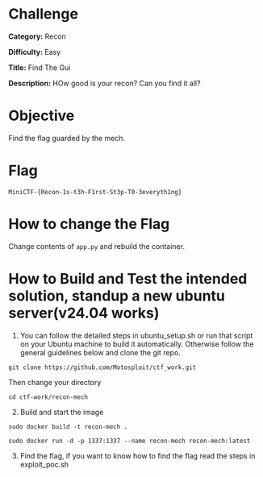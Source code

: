 # Challenge

**Category:** Recon

**Difficulty:** Easy

**Title:** Find The Gui

**Description:** HOw good is your recon? Can you find it all?

# Objective
Find the flag guarded by the mech.

# Flag
```
MiniCTF-{Recon-1s-t3h-F1rst-St3p-T0-3everyth1ng}
```
# How to change the Flag
Change contents of `app.py` and rebuild the container.

# How to Build and Test the intended solution, standup a new ubuntu server(v24.04 works)

1. You can follow the detailed steps in ubuntu_setup.sh or run that script on your Ubuntu machine to build it automatically. Otherwise follow the general guidelines below  and clone the git repo.
```
git clone https://github.com/Motosploit/ctf_work.git
```
Then change your directory 
```
cd ctf-work/recon-mech
```
2. Build and start the image
```
sudo docker build -t recon-mech .
```
```
sudo docker run -d -p 1337:1337 --name recon-mech recon-mech:latest
```
3. Find the flag, if you want to know how to find the flag read the steps in exploit_poc.sh

